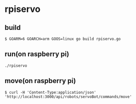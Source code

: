 # rpiservo

## build
```
$ GOARM=6 GOARCH=arm GOOS=linux go build rpiservo.go
```

## run(on raspberry pi)
```
./rpiservo
```

## move(on raspberry pi)
```
$ curl -H 'Content-Type:application/json' 'http://localhost:3000/api/robots/servoBot/commands/move'
```
